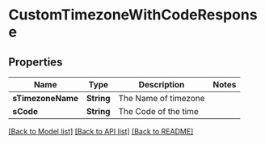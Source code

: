 # CustomTimezoneWithCodeResponse

## Properties
Name | Type | Description | Notes
------------ | ------------- | ------------- | -------------
**sTimezoneName** | **String** | The Name of timezone | 
**sCode** | **String** | The Code of the time | 

[[Back to Model list]](../README.md#documentation-for-models) [[Back to API list]](../README.md#documentation-for-api-endpoints) [[Back to README]](../README.md)


